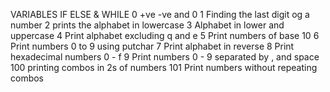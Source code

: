 VARIABLES IF ELSE & WHILE
0 +ve -ve and 0
1 Finding the last digit og a number 
2 prints the alphabet in lowercase
3 Alphabet in lower and uppercase
4 Print alphabet excluding q and e 
5 Print numbers of base 10
6 Print numbers 0 to 9 using putchar
7 Print alphabet in reverse
8 Print hexadecimal numbers 0 - f
9 Print numbers 0 - 9 separated by , and space 
100 printing combos in 2s of numbers
101 Print numbers without repeating combos
